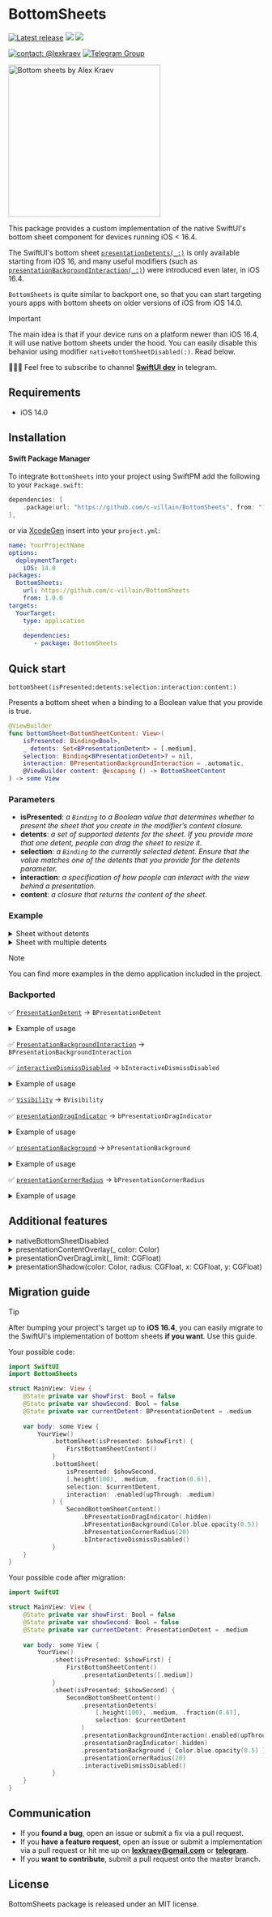 # BottomSheets

[![Latest release](https://img.shields.io/github/v/release/c-villain/BottomSheets?color=brightgreen&label=version)](https://github.com/c-villain/BottomSheets/releases/latest)
[![](https://img.shields.io/badge/SPM-supported-DE5C43.svg?color=brightgreen)](https://swift.org/package-manager/)
![](https://img.shields.io/github/license/c-villain/BottomSheets)

[![contact: @lexkraev](https://img.shields.io/badge/contact-%40lexkraev-blue.svg?style=flat)](https://t.me/lexkraev)
[![Telegram Group](https://img.shields.io/endpoint?color=neon&style=flat-square&url=https%3A%2F%2Ftg.sumanjay.workers.dev%2Fswiftui_dev)](https://telegram.dog/swiftui_dev)

<picture>
  <img src="./Media/main.png" alt="Bottom sheets by Alex Kraev" width="300">
</picture>

This package provides a custom implementation of the native SwiftUI's bottom sheet component for devices running iOS < 16.4. 

The SwiftUI's bottom sheet [```presentationDetents(_:)```](https://developer.apple.com/documentation/swiftui/view/presentationdetents(_:)) is only available starting from iOS 16, and many useful modifiers (such as [```presentationBackgroundInteraction(_:)```](https://developer.apple.com/documentation/swiftui/view/presentationbackgroundinteraction(_:))) were introduced even later, in iOS 16.4. 

```BottomSheets``` is quite similar to backport one, so that you can start targeting yours apps with bottom sheets on older versions of iOS from iOS 14.0.

> [!IMPORTANT]
> The main idea is that if your device runs on a platform newer than iOS 16.4, it will use native bottom sheets under the hood. You can easily disable this behavior using modifier `nativeBottomSheetDisabled(:)`. Read below.


👨🏻‍💻 Feel free to subscribe to channel **[SwiftUI dev](https://t.me/swiftui_dev)** in telegram.


## Requirements

- iOS 14.0

## Installation

#### Swift Package Manager

To integrate ```BottomSheets``` into your project using SwiftPM add the following to your `Package.swift`:

```swift
dependencies: [
    .package(url: "https://github.com/c-villain/BottomSheets", from: "1.0.0"),
],
```
or via [XcodeGen](https://github.com/yonaskolb/XcodeGen) insert into your `project.yml`:

```yaml
name: YourProjectName
options:
  deploymentTarget:
    iOS: 14.0
packages:
  BottomSheets:
    url: https://github.com/c-villain/BottomSheets
    from: 1.0.0
targets:
  YourTarget:
    type: application
    ...
    dependencies:
       - package: BottomSheets
```

## Quick start

```bottomSheet(isPresented:detents:selection:interaction:content:)```

Presents a bottom sheet when a binding to a Boolean value that you provide is true.

```swift
@ViewBuilder
func bottomSheet<BottomSheetContent: View>(
    isPresented: Binding<Bool>,
    _ detents: Set<BPresentationDetent> = [.medium],
    selection: Binding<BPresentationDetent>? = nil,
    interaction: BPresentationBackgroundInteraction = .automatic,
    @ViewBuilder content: @escaping () -> BottomSheetContent
) -> some View
```

### Parameters

- **isPresented**: *a `Binding` to a Boolean value that determines whether to present the sheet that you create in the modifier’s content closure.*
- **detents**: *a set of supported detents for the sheet. If you provide more that one detent, people can drag the sheet to resize it.*
- **selection**: *a `Binding` to the currently selected detent. Ensure that the value matches one of the detents that you provide for the detents parameter.*
- **interaction**: *a specification of how people can interact with the view behind a presentation.*
- **content**: *a closure that returns the content of the sheet.*

### Example

<details>
  <summary>Sheet without detents</summary>

```swift
import BottomSheets
import SwiftUI

struct YouView: View {
  @State private var showWithoutDetents: Bool = false
  
  var body: some View {
    MainView()
      .bottomSheet(isPresented: $showWithoutDetents) {
        YourBottomSheetContent()
      }
  }
}
```

</details>

<details>
  <summary>Sheet with multiple detents</summary>

```swift
import BottomSheets
import SwiftUI

struct YouView: View {
  @State private var showWithDetents: Bool = false
  @State private var currentDetent: BPresentationDetent = .medium

  var body: some View {
    MainView()
      .bottomSheet(
            isPresented: $showWithDetents,
            [.height(300), .medium, .fraction(0.60), .fraction(0.90)],
            selection: $currentDetent
        ) {
        YourBottomSheetContent()
      }
  }
}
```

</details>

> [!NOTE]
> You can find more examples in the demo application included in the project.


### Backported

✅ [`PresentationDetent`](https://developer.apple.com/documentation/swiftui/presentationdetent) -> `BPresentationDetent`

<details>
  <summary>Example of usage</summary>

```swift
@State private var detent: BPresentationDetent = .medium
```

</details>

✅ [`PresentationBackgroundInteraction`](https://developer.apple.com/documentation/swiftui/presentationbackgroundinteraction) -> `BPresentationBackgroundInteraction`

✅ [`interactiveDismissDisabled`](https://developer.apple.com/documentation/swiftui/view/interactivedismissdisabled(_:)) -> `bInteractiveDismissDisabled`

<details>
  <summary>Example of usage</summary>

```swift
.bottomSheet(
    isPresented: $showBottomSheet,
    [.height(200), .height(300)],
    selection: $currentDetent
) {
    YourBottomSheetContent()
      .bInteractiveDismissDisabled() // <= Look here ✅
}
```

</details>

✅ [`Visibility`](https://developer.apple.com/documentation/swiftui/visibility) -> `BVisibility`  

✅ [`presentationDragIndicator`](https://developer.apple.com/documentation/swiftui/view/presentationdragindicator(_:)) -> `bPresentationDragIndicator` 

<details>
  <summary>Example of usage</summary>

```swift
.bottomSheet(
    isPresented: $showBottomSheet,
    [.height(200), .height(300)],
    selection: $currentDetent
) {
    YourBottomSheetContent()
      .bPresentationDragIndicator(.hidden) // <= Look here ✅
}
```
</details>


✅ [`presentationBackground`](https://developer.apple.com/documentation/swiftui/view/presentationbackground(_:)) -> `bPresentationBackground` 

<details>
  <summary>Example of usage</summary>

```swift
.bottomSheet(
    isPresented: $showBottomSheet,
    [.height(200), .height(300)],
    selection: $currentDetent
) {
    YourBottomSheetContent()
      .bPresentationBackground(Color.blue) // <= Look here ✅
}
```
</details>


✅ [`presentationCornerRadius`](https://developer.apple.com/documentation/swiftui/view/presentationcornerradius(_:)) -> `bPresentationCornerRadius` 

<details>
  <summary>Example of usage</summary>

```swift
.bottomSheet(
    isPresented: $showBottomSheet,
    [.height(200), .height(300)],
    selection: $currentDetent
) {
    YourBottomSheetContent()
      .bPresentationCornerRadius(20) // <= Look here ✅
}
```
</details>

## Additional features

<details>
  <summary>nativeBottomSheetDisabled</summary>

As already mentioned, the main idea of this package is that if your device runs on a platform newer than iOS 16.4, it will use native bottom sheets under the hood. 

You can easily disable this behavior using modifier `nativeBottomSheetDisabled(:)`

In other words, modifier `nativeBottomSheetDisabled(_ isDisabled: Bool)` allows you to use custom bottom sheets by default.

```swift
.bottomSheet(
    isPresented: $showBottomSheet,
    [.height(200), .height(300)],
    selection: $currentDetent
) {
    YourBottomSheetContent()
}
.nativeBottomSheetDisabled(true) // <= Look here ✅
```

</details>

<details>
  <summary>presentationContentOverlay(_ color: Color)</summary>

Modifier `presentationContentOverlay(_ color: Color)` allows you to adjust the main content view dimming

```swift
.bottomSheet(
    isPresented: $showBottomSheet,
    [.height(200), .height(300)],
    selection: $currentDetent
) {
    YourBottomSheetContent()
      .presentationContentOverlay(Color.red.opacity(0.5)) // <= Look here ✅
}
```

</details>
 
<details>
  <summary>presentationOverDragLimit(_ limit: CGFloat)</summary>

Modifier `presentationOverDragLimit(_ limit: CGFloat)` allows you to set the pull-back effect for the bottom sheet

```swift
.bottomSheet(
    isPresented: $showBottomSheet,
    [.height(200), .height(300)],
    selection: $currentDetent
) {
    YourBottomSheetContent()
      .presentationOverDragLimit(20) // <= Look here ✅  pull-back effect with 20 pt
}
```

</details>

<details>
  <summary>presentationShadow(color: Color, radius: CGFloat, x: CGFloat, y: CGFloat)</summary>

Modifier `presentationShadow(color: Color, radius: CGFloat, x: CGFloat, y: CGFloat)` allows you to set a shadow effect for the bottom sheet 

```swift
.bottomSheet(
    isPresented: $showBottomSheet,
    [.height(200), .height(300)],
    selection: $currentDetent
) {
    YourBottomSheetContent()
      .presentationShadow(radius: 5) // <= Look here ✅  Add 5 pt radius for bottom sheet
}
```

</details>

## Migration guide

> [!TIP]
> After bumping your project's target up to **iOS 16.4**, you can easily migrate to the SwiftUI's implementation of bottom sheets **if you want**. Use this guide.

Your possible code:

```swift
import SwiftUI
import BottomSheets

struct MainView: View {
    @State private var showFirst: Bool = false
    @State private var showSecond: Bool = false
    @State private var currentDetent: BPresentationDetent = .medium
    
    var body: some View {
        YourView()
            .bottomSheet(isPresented: $showFirst) {
                FirstBottomSheetContent()
            }
            .bottomSheet(
                isPresented: $showSecond,
                [.height(100), .medium, .fraction(0.6)],
                selection: $currentDetent,
                interaction: .enabled(upThrough: .medium)
            ) {
                SecondBottomSheetContent()
                    .bPresentationDragIndicator(.hidden)
                    .bPresentationBackground(Color.blue.opacity(0.5))
                    .bPresentationCornerRadius(20)
                    .bInteractiveDismissDisabled()
            }
    }
}

```

Your possible code after migration:

```swift
import SwiftUI

struct MainView: View {
    @State private var showFirst: Bool = false
    @State private var showSecond: Bool = false
    @State private var currentDetent: PresentationDetent = .medium
    
    var body: some View {
        YourView()
            .sheet(isPresented: $showFirst) {
                FirstBottomSheetContent()
                    .presentationDetents([.medium])
            }
            .sheet(isPresented: $showSecond) {
                SecondBottomSheetContent()
                    .presentationDetents(
                        [.height(100), .medium, .fraction(0.6)],
                        selection: $currentDetent
                    )
                    .presentationBackgroundInteraction(.enabled(upThrough: .medium))
                    .presentationDragIndicator(.hidden)
                    .presentationBackground { Color.blue.opacity(0.5) }
                    .presentationCornerRadius(20)
                    .interactiveDismissDisabled()
            }
    }
}


```

## Communication

- If you **found a bug**, open an issue or submit a fix via a pull request.
- If you **have a feature request**, open an issue or submit a implementation via a pull request or hit me up on **lexkraev@gmail.com** or **[telegram](https://t.me/lexkraev)**.
- If you **want to contribute**, submit a pull request onto the master branch.

## License

BottomSheets package is released under an MIT license.
